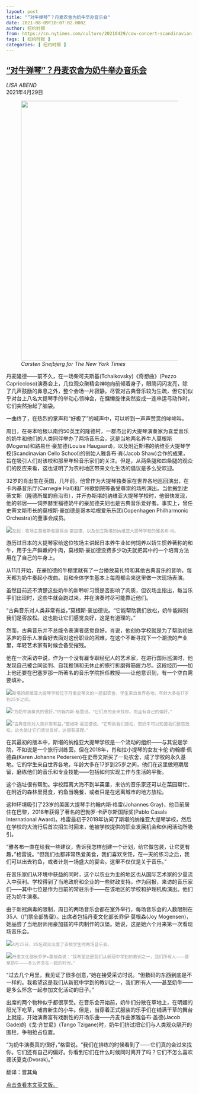 ```yaml
---
layout: post
title: "“对牛弹琴”？丹麦农舍为奶牛举办音乐会"
date: 2021-08-09T10:07:02.000Z
author: 纽约时报
from: https://cn.nytimes.com/culture/20210429/cow-concert-scandinavian-cello-school/
tags: [ 纽约时报 ]
categories: [ 纽约时报 ]
---
```

<!--1628503622000-->
[“对牛弹琴”？丹麦农舍为奶牛举办音乐会](https://cn.nytimes.com/culture/20210429/cow-concert-scandinavian-cello-school/)
------

<div>
<address>LISA ABEND</address><time pudate="2021-08-09 03:25:36" datetime="2021-08-09 03:25:36">2021年4月29日</time><figure class="article-span-photo"><img src="https://images.weserv.nl/?url=static01.nyt.com/images/2021/04/28/arts/28cow-concert2/merlin_186937389_002cc833-eeff-4b3e-abdf-9b56c46214a2-master1050.jpg" width="1050" height="700"><figcaption> <cite>Carsten Snejbjerg for The New York Times</cite></figcaption></figure><section class="article-body"><p>丹麦隆德——前不久，在一场柴可夫斯基(Tchaikovsky)《奇想曲》(Pezzo Capriccioso)演奏会上，几位观众聚精会神地向前倾着身子，眼睛闪闪发亮，除了几声鼓励的鼻息之外，整个会场一片寂静。尽管对古典音乐较为生疏，但它们似乎对台上八名大提琴手的举动心领神会，在慵懒旋律突然变成一连串运弓动作时，它们突然抬起了脑袋。</p><p>一曲终了，在热烈的掌声和“好极了”的喊声中，可以听到一声声赞赏的哞哞叫。</p><p>周日，在哥本哈根以南约50英里的隆德村，一群杰出的大提琴演奏家为喜爱音乐的奶牛和他们的人类同伴举办了两场音乐会，这是当地两名养牛人莫根斯(Mogens)和路易丝·豪加德(Louise Haugaard)，以及附近斯堪的纳维亚大提琴学校(Scandinavian Cello School)的创始人雅各布·肖(Jacob Shaw)合作的成果，旨在吸引人们对该校和那里年轻音乐家们的关注。但是，从两条腿和四条腿的观众们的反应来看，这也证明了为农村地区带来文化生活的倡议是多么受欢迎。</p><p>32岁的肖出生在英国，几年前，他曾作为大提琴独奏家在世界各地巡回演出，在卡内基音乐厅(Carnegie Hall)和广州歌剧院等备受尊崇的场所演出。当他搬到史蒂文斯（隆德所属的自治市），并开办斯堪的纳维亚大提琴学校时，他很快发现，他的邻居——饲养赫里福德奶牛的豪加德夫妇也是古典音乐爱好者。事实上，曾任史蒂文斯市长的莫根斯·豪加德是哥本哈根爱乐乐团(Copenhagen Philharmonic Orchestra)的董事会成员。</p><p><img src="https://images.weserv.nl/?url=static01.nyt.com/images/2021/04/28/arts/28cow-concert3/merlin_186937458_bf8f1d31-4ec3-4aa0-9165-02f5e8af673d-master1050.jpg"><small style="color: #999;">左起：牧场主莫根斯和路易丝·豪加德，以及创立斯堪的纳维亚大提琴学校的雅各布·肖。</small></p><p>游历过日本的大提琴家给这位牧场主讲起日本养牛业如何饲养以娇生惯养著称的和牛，用于生产鲜嫩的牛肉，莫根斯·豪加德没费多少功夫就把其中的一个培育方法用在了自己的牛身上。</p><p>从11月开始，在豪加德的牛棚里就有了一台播放莫扎特和其他古典音乐的音响，每天都为奶牛奏起小夜曲。肖和全体学生基本上每周都会来这里做一次现场表演。</p><p>虽然目前还不清楚这些奶牛的新聆听习惯是否影响了肉质，但农场主指出，每当乐手们出现时，这些牛就会跑过来，并在演奏时尽可能靠近他们。</p><p>“古典音乐对人类非常有益，”莫根斯·豪加德说。“它能帮助我们放松，奶牛能辨别我们是否放松。这也能让它们感觉良好，这是有道理的。”</p><p>然而，古典音乐并不总能令表演者感觉良好。肖说，他创办学校就是为了帮助初出茅庐的音乐人准备好去面对这份职业的困难，在这个不断寻找下一个潮流的产业里，年轻艺术家有时候会备受摧残。</p><p>他在一次采访中说，作为一个没有雇专职经纪人的艺术家，在进行国际巡演时，他发现自己被合同谈判、自我推销和无休止的旅行折磨得筋疲力尽。这段经历——加上他还要在巴塞罗那一所著名的音乐学院担任教授——让他意识到，有一个空白需要填补。</p><p><img src="https://images.weserv.nl/?url=static01.nyt.com/images/2021/04/29/arts/28cow-concert10/merlin_186937395_4bac8dd4-093f-41f7-97c8-142dcdeb456a-master1050.jpg"><small style="color: #999;">斯堪的那维亚大提琴学校位于丹麦史蒂文的一座旧农舍，学生来自世界各地，年龄大多在17岁到25岁之间。</small></p><p><img src="https://images.weserv.nl/?url=static01.nyt.com/images/2021/04/29/arts/28cow-concert12/merlin_186937437_5ca3e0fe-8146-4140-9bd7-da7853995bde-master1050.jpg"><small style="color: #999;">“为奶牛演奏真的很好，”约翰内斯·格雷说。“它们真的会来找你。而且有自己的偏好。”</small></p><p><img src="https://images.weserv.nl/?url=static01.nyt.com/images/2021/04/29/arts/28cow-concert7/merlin_186937380_474a351e-26cc-4d36-bc28-6aadf4b5c158-master1050.jpg"><small style="color: #999;">“古典音乐对人类非常有益，”莫根斯·霍加德说。“它帮助我们放松，而奶牛可以知道我们是否放松。这也能让它们感觉良好，这很有道理。”</small></p><p>在其最初的版本中，斯堪的纳维亚大提琴学校是一个流动的组织——与其说是学院，不如说是一个旅行训练营。但在2018年，肖和拉小提琴的女友卡伦·约翰娜·佩德森(Karen Johanne Pedersen)在史蒂文斯买了一处农舍，成了学校的永久基地。它的学生来自世界各地，年龄大多在17岁到25岁之间，他们在这里做短期居留，磨练他们的音乐和专业技能——包括如何实现工作与生活的平衡。</p><p>这个选址很有帮助。学校距离大海不到半英里，来访的音乐家还可以在菜园帮忙、在附近的森林里觅食，钓鱼当晚餐，或者只是在远离城市的地方放松。</p><p>这种环境吸引了23岁的美国大提琴手约翰内斯·格雷(Johannes Gray)，他目前居住在巴黎，2018年获得了著名的巴勃罗·卡萨尔斯国际奖(Pablo Casals International Award)。格雷最初于2019年访问了斯堪的纳维亚大提琴学校，然后在学校的大流行后首次招生时回来，他被学校提供的职业发展机会和休闲活动所吸引。</p><p>“雅各布一直在给我一些建议，告诉我怎样创建一个计划，给它做包装，让它更有趣，”格雷说。“但我们也都非常热爱美食，我们喜欢烹饪，在一天的练习之后，我们可以出去钓鱼，或者计划一场盛大的宴会。这里不仅仅是关于音乐。”</p><p>在音乐家们从环境中获益的同时，这个以农业为主的地区也从国际艺术家的少量流入中获利。学校得到了当地政府和企业的一些财政支持。作为回报，来访的音乐家们——其中七位是作为目前的常驻乐手——在该地区的学校和护理机构演出。他们还为奶牛演奏。</p><p>由于新冠病毒的限制，周日的两场音乐会都在室外举行，每场音乐会的人数限制在35人（门票全部售罄）。出席者包括丹麦文化部长乔伊·莫根森(Joy Mogensen)，她品尝了当地厨师用豪加兹的牛肉制作的汉堡。她说，这是她六个月来第一次看现场音乐会。</p><p><img src="https://images.weserv.nl/?url=static01.nyt.com/images/2021/04/29/arts/28cow-concert11/merlin_186937503_05dfb73c-c40c-476d-a1fc-d99c516c5373-master1050.jpg"><small style="color: #999;">4月25日，35名观众出席了该校学生的两场音乐会。</small></p><p><img src="https://images.weserv.nl/?url=static01.nyt.com/images/2021/04/29/arts/28cow-concert9/merlin_186937500_e75f3491-dc80-4133-a921-85001e3e3eab-master1050.jpg"><small style="color: #999;">丹麦文化部长乔伊•莫根森说：“我希望这是我们从新冠中学到的教训之一，我们所有人——甚至奶牛——多么怀念在一起的时光。”</small></p><p>“过去几个月里，我见证了很多创意，”她在接受采访时说。“但数码的东西到底是不一样的。我希望这是我们从新冠中学到的教训之一，我们所有人——甚至奶牛——是多么怀念一起参加文化活动的日子。”</p><p>出席的两个物种似乎都很享受。在音乐会开始前，奶牛们分散在草地上，在明媚的阳光下吃草，哺育新生的小牛。但是，当穿着正式服装的乐手们在铺满干草的舞台上就座，开始演奏富有戏剧性的开场乐曲——丹麦作曲家雅各布·盖德(Jacob Gade)的《戈·齐甘尼》(Tango Tzigane)时，奶牛们挤过把它们与人类观众隔开的围栏，争相抢占位置。</p><p>“为奶牛演奏真的很好，”格雷说。“我们在排练的时候看到了——它们真的会过来找你。它们还有自己的偏好。你看到它们在什么时候同时离开了吗？它们不怎么喜欢德沃夏克(Dvorak)。”</p></section><footer class="author-info"><p>翻译：晋其角</p><p><a rel="nofollow" target="_blank" href="http://www.nytimes.com/2021/04/28/arts/music/cow-concert-scandinavian-cello-school.html">点击查看本文英文版。</a></p></footer>
</div>
